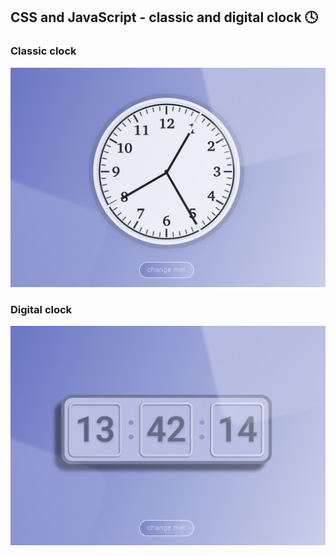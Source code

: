  ## CSS and JavaScript - classic and digital clock 🕓

### Classic clock

![classic clock](Screenshots/classic-clock.png)

### Digital clock 

![digital clock](Screenshots/digital-clock.png)


